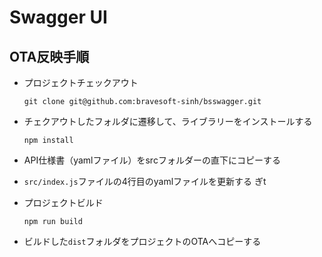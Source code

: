 # Swagger UI
## OTA反映手順
* プロジェクトチェックアウト
     ``` 
     git clone git@github.com:bravesoft-sinh/bsswagger.git
     ```
* チェクアウトしたフォルダに遷移して、ライブラリーをインストールする
    ``` 
    npm install
    ```

* API仕様書（yamlファイル）をsrcフォルダーの直下にコピーする
* `src/index.js`ファイルの4行目のyamlファイルを更新する
ぎt
* プロジェクトビルド
    ```
    npm run build
    ```
* ビルドした`dist`フォルダをプロジェクトのOTAへコピーする